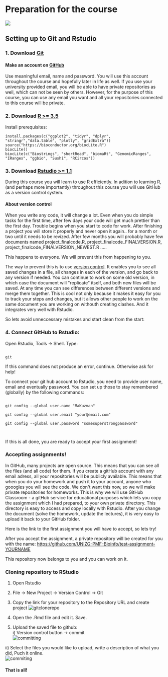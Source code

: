 # Preparation for the course  

![](https://user-images.githubusercontent.com/37149324/46141952-b0dbbe80-c255-11e8-9cca-da81fc04bbb2.png)  



## Setting up to Git and Rstudio



### 1. Download [Git](https://git-scm.com/downloads)

#### Make an account on [GitHub](https://github.com/join)



Use meaningful email, name and password. You will use this account throughout the course and hopefully later in life as well. If you use your university provided email, you will be able to have private repositories as well, which can not be seen by others. However, for the purpose of this course, you can use any email you want and all your repositories connected to this course will be private.





### 2. Download [R >= 3.5]()

Install prerequisites:
```
install.packages(c("ggplot2", "tidyr", "dplyr", "stringr","data.table", "plotly", "gridExtra"))
source("https://bioconductor.org/biocLite.R")
biocLite()
biocLite(c("Biostrings", "shortRead", "biomaRt", "GenomicRanges", "IRanges", "ggbio", "Sushi", "RCircos"))
```


### 3. Download [Rstudio >= 1.1](https://www.rstudio.com/products/rstudio/download/#download)


During this course you will learn to use R efficiently. In adition to learning R, (and perhaps more importantly) throughout this course you will use GitHub as a version control system. 



#### About version control



When you write any code, it will change a lot. Even when you do simple tasks for the first time, after few days your code will get much prettier than the first day. Trouble begins when you start to code for work. After finishing a project you will store it properly and never open it again.. for a month or two until it needs to be revized. After few months you will probably have few documents named project_finalcode.R, project_finalcode_FINALVERSION.R, project_finalcode_FINALVERSION_NEWEST.R .....



This happens to everyone. We will prevent this from happening to you.



The way to prevent this is to use [version control](https://vimeo.com/41027679). It enables you to see all saved changes in a file, all changes in each of the version, and go back to any version if needed. You can continue to work on some old version, in which case the document will "replicate" itself, and both new files will be saved. At any time you can see differences between different versions and merge them together. This is cool not only because it makes it easy for you to track your steps and changes, but it allows other people to work on the same document you are working on withouth creating clashes. And it integrates very well with Rstudio.



So lets avoid unneccessary mistakes and start clean from the start:



### 4. Connect GitHub to Rstudio:



Open Rstudio, Tools -> Shell. Type:



```{bash}

git

```



If this command does not produce an error, continue. Otherwise ask for help!

To connect your git hub account to Rstudio, you need to provide user name, email and eventually password. You can set up those to stay remembered (globally) by the following commands:



```{bash}

git config --global user.name "MaKuzman"

git config --global user.email "your@email.com"

git config --global user.password "somesuperstrongpassword"



```

If this is all done, you are ready to accept your first assignment!

### Accepting assignments!

In GitHub, many projects are open source. This means that you can see all the files (and all code) for them. If you create a gitHub account with any email adress, all your repositories will be publicly available. This means that when you do your homework and push it to your account, anyone who gooogles you will see the code. We don't want this now, so we will make private repositories for homeworks. This is why we will use GitHub Classroom - a gitHub service for educational purposes which lets you copy the assignment which I had prepared, to your own private directory. This directory is easy to access and copy locally with Rstudio. After you change the document (solve the homework, update the lectures), it is very easy to upload it back to your GitHub folder.

Here is the link to the first assignment you will have to accept, so lets try! 

After you accept the assignment, a private repository will be created for you with the name: https://github.com/UNIZG-PMF-Bioinfo/test-assignment-YOURNAME 

This repository now belongs to you and you can work on it. 

### Cloning repository to RStudio

1) Open Rstudio  
2) File -> New Project -> Version Control -> Git
3) Copy the link for your repository to the Repository URL and create project 
![gitclonerepo](https://user-images.githubusercontent.com/37149324/46141829-5cd0da00-c255-11e8-9eb3-4cf4ad3e5592.JPG)

4) Open the .Rmd file and edit it. Save.  
5) Upload the saved file to github:  
  i) Version control button -> commit  
   ![committing](https://user-images.githubusercontent.com/37149324/46142587-bfc37080-c257-11e8-82d3-ce15c6738832.JPG)

  ii) Select the files you would like to upload, write a description of what you did, Puch it online.  
  ![commiting](https://user-images.githubusercontent.com/37149324/46142588-bfc37080-c257-11e8-9842-8449508c4ea9.JPG)

#### That is all!
